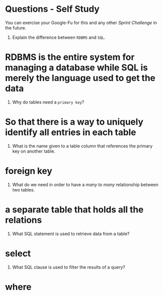 # Questions - Self Study

You can exercise your Google-Fu for this and any other _Sprint Challenge_ in the future.

1.  Explain the difference between `RDBMS` and `SQL`.
# RDBMS is the entire system for managing a database while SQL is merely the language used to get the data
1.  Why do tables need a `primary key`?
# So that there is a way to uniquely identify all entries in each table
1.  What is the name given to a table column that references the primary key
    on another table.
# foreign key
1.  What do we need in order to have a _many to many_ relationship between two
    tables.
# a separate table that holds all the relations
1.  What SQL statement is used to retrieve data from a table?
# select
1.  What SQL clause is used to filter the results of a query?
# where